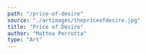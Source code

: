 ```yaml
---
path: "/price-of-desire"
source: "./artimages/thepriceofdesire.jpg"
title: "Price of Desire"
author: "Mattea Perrotta"
type: "Art"
---
```

